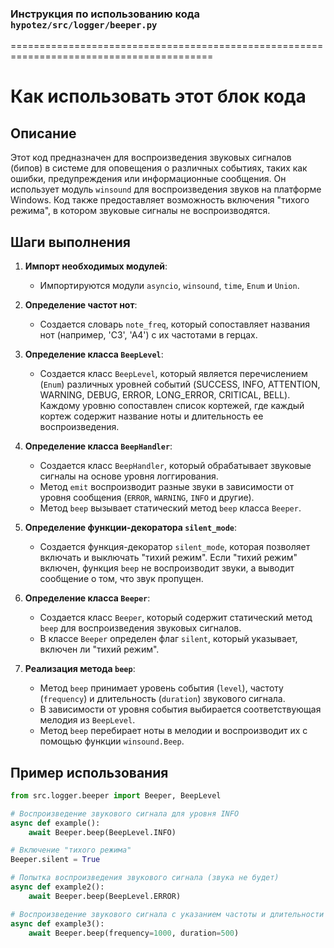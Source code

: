 ### **Инструкция по использованию кода `hypotez/src/logger/beeper.py`**

=========================================================================================

Как использовать этот блок кода
=========================================================================================

Описание
-------------------------
Этот код предназначен для воспроизведения звуковых сигналов (бипов) в системе для оповещения о различных событиях, таких как ошибки, предупреждения или информационные сообщения. Он использует модуль `winsound` для воспроизведения звуков на платформе Windows. Код также предоставляет возможность включения "тихого режима", в котором звуковые сигналы не воспроизводятся.

Шаги выполнения
-------------------------
1. **Импорт необходимых модулей**:
   - Импортируются модули `asyncio`, `winsound`, `time`, `Enum` и `Union`.

2. **Определение частот нот**:
   - Создается словарь `note_freq`, который сопоставляет названия нот (например, 'C3', 'A4') с их частотами в герцах.

3. **Определение класса `BeepLevel`**:
   - Создается класс `BeepLevel`, который является перечислением (`Enum`) различных уровней событий (SUCCESS, INFO, ATTENTION, WARNING, DEBUG, ERROR, LONG_ERROR, CRITICAL, BELL). Каждому уровню сопоставлен список кортежей, где каждый кортеж содержит название ноты и длительность ее воспроизведения.

4. **Определение класса `BeepHandler`**:
    - Создается класс `BeepHandler`, который обрабатывает звуковые сигналы на основе уровня логгирования.
    - Метод `emit` воспроизводит разные звуки в зависимости от уровня сообщения (`ERROR`, `WARNING`, `INFO` и другие).
    - Метод `beep` вызывает статический метод `beep` класса `Beeper`.

5. **Определение функции-декоратора `silent_mode`**:
   - Создается функция-декоратор `silent_mode`, которая позволяет включать и выключать "тихий режим". Если "тихий режим" включен, функция `beep` не воспроизводит звуки, а выводит сообщение о том, что звук пропущен.

6. **Определение класса `Beeper`**:
   - Создается класс `Beeper`, который содержит статический метод `beep` для воспроизведения звуковых сигналов.
   - В классе `Beeper` определен флаг `silent`, который указывает, включен ли "тихий режим".

7. **Реализация метода `beep`**:
   - Метод `beep` принимает уровень события (`level`), частоту (`frequency`) и длительность (`duration`) звукового сигнала.
   - В зависимости от уровня события выбирается соответствующая мелодия из `BeepLevel`.
   - Метод `beep` перебирает ноты в мелодии и воспроизводит их с помощью функции `winsound.Beep`.

Пример использования
-------------------------

```python
from src.logger.beeper import Beeper, BeepLevel

# Воспроизведение звукового сигнала для уровня INFO
async def example():
    await Beeper.beep(BeepLevel.INFO)

# Включение "тихого режима"
Beeper.silent = True

# Попытка воспроизведения звукового сигнала (звука не будет)
async def example2():
    await Beeper.beep(BeepLevel.ERROR)

# Воспроизведение звукового сигнала с указанием частоты и длительности
async def example3():
    await Beeper.beep(frequency=1000, duration=500)